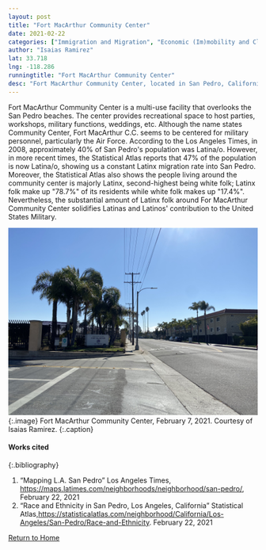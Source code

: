 ```yaml
---
layout: post
title: "Fort MacArthur Community Center"
date: 2021-02-22
categories: ["Immigration and Migration", "Economic (Im)mobility and Class"]
author: "Isaias Ramirez"
lat: 33.718
lng: -118.286
runningtitle: "Fort MacArthur Community Center"
desc: "Fort MacArthur Community Center, located in San Pedro, California, serves as a multi-use facility for individuals who served in the US Armed Forces."
---
```

Fort MacArthur Community Center is a multi-use facility that overlooks the San Pedro beaches. The center provides recreational space to host parties, workshops, military functions, weddings, etc. Although the name states Community Center, Fort MacArthur C.C. seems to be centered for military personnel, particularly the Air Force. According to the Los Angeles Times, in 2008, approximately 40% of San Pedro's population was Latina/o. However, in more recent times, the Statistical Atlas reports that 47% of the population is now Latina/o, showing us a constant Latinx migration rate into San Pedro. Moreover, the Statistical Atlas also shows the people living around the community center is majorly Latinx, second-highest being white folk; Latinx folk make up "78.7%" of its residents while white folk makes up "17.4%". Nevertheless, the substantial amount of Latinx folk around For MacArthur Community Center solidifies Latinas and Latinos' contribution to the United States Military.

![FortMacArthur_Pin2_Image1](images/FortMacArthur_Pin2_Image1.jpg)
   {:.image} 
Fort MacArthur Community Center, February 7, 2021. Courtesy of Isaias Ramirez. 
   {:.caption} 


#### Works cited

{:.bibliography}
1. “Mapping L.A. San Pedro” Los Angeles Times, https://maps.latimes.com/neighborhoods/neighborhood/san-pedro/, February 22, 2021
2. “Race and Ethnicity in San Pedro, Los Angeles, California” Statistical Atlas,https://statisticalatlas.com/neighborhood/California/Los-Angeles/San-Pedro/Race-and-Ethnicity. February 22, 2021

[Return to Home](https://uclachicanxstudies.github.io/BarrioSuburbanisms/)
